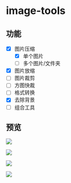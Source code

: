 # image-tools

## 功能

- [x] 图片压缩
  - [x] 单个图片
  - [ ] 多个图片/文件夹
- [x] 图片放缩
- [ ] 图片裁剪
- [ ] 方图快裁
- [ ] 格式转换
- [x] 去除背景
- [ ] 组合工具

## 预览

![](https://www.gausszhou.top/static/data/github/image-tools/1.webp)

![](https://www.gausszhou.top/static/data/github/image-tools/2.webp)

![](https://www.gausszhou.top/static/data/github/image-tools/3.webp)

![](https://www.gausszhou.top/static/data/github/image-tools/4.webp)